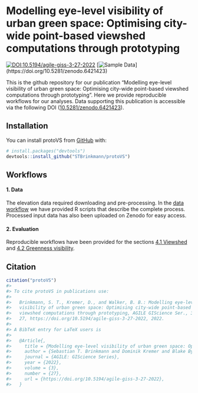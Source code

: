 
<!-- README.md is generated from README.Rmd. Please edit that file -->

# Modelling eye-level visibility of urban green space: Optimising city-wide point-based viewshed computations through prototyping

<!-- badges: start -->

[![DOI:10.5194/agile-giss-3-27-2022](https://zenodo.org/badge/DOI/10.5194/agile-giss-3-27-2022.svg)](https://doi.org/10.5194/agile-giss-3-27-2022)
[![Sample
Data](https://badgen.net/badge/Sample%20Data/10.5281%252Fzenodo.6421423/blue?)](https://doi.org/10.5281/zenodo.6421423)
<!-- badges: end -->

This is the github repository for our publication “Modelling eye-level
visibility of urban green space: Optimising city-wide point-based
viewshed computations through prototyping”. Here we provide reproducible
workflows for our analyses. Data supporting this publication is
accessible via the following DOI
([10.5281/zenodo.6421423](https://doi.org/10.5281/zenodo.6421423)).

## Installation

You can install protoVS from [GitHub](https://github.com/) with:

``` r
# install.packages("devtools")
devtools::install_github("STBrinkmann/protoVS")
```

## Workflows

#### 1. Data

The elevation data required downloading and pre-processing. In the
<a href="docs/workflows/00_Data/README.md">data workflow</a> we have
provided R scripts that describe the complete process. Processed input
data has also been uploaded on Zenodo for easy access.

#### 2. Evaluation

Reproducible workflows have been provided for the sections
<a href="docs/workflows/04_1_Experiment_Viewshed/README.md">4.1
Viewshed</a> and
<a href="docs/workflows/04_2_Experiment_VGVI/README.md">4.2 Greenness
visibility</a>.

## Citation

``` r
citation("protoVS")
#> 
#> To cite protoVS in publications use:
#> 
#>   Brinkmann, S. T., Kremer, D., and Walker, B. B.: Modelling eye-level
#>   visibility of urban green space: Optimising city-wide point-based
#>   viewshed computations through prototyping, AGILE GIScience Ser., 3,
#>   27, https://doi.org/10.5194/agile-giss-3-27-2022, 2022.
#> 
#> A BibTeX entry for LaTeX users is
#> 
#>   @Article{,
#>     title = {Modelling eye-level visibility of urban green space: Optimising city-wide point-based viewshed computations through prototyping},
#>     author = {Sebastian T. Brinkmann and Dominik Kremer and Blake Byron Walker},
#>     journal = {AGILE: GIScience Series},
#>     year = {2022},
#>     volume = {3},
#>     number = {27},
#>     url = {https://doi.org/10.5194/agile-giss-3-27-2022},
#>   }
```

